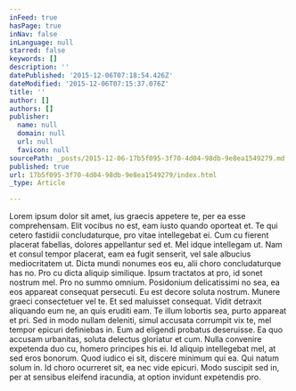 ```yaml
---
inFeed: true
hasPage: true
inNav: false
inLanguage: null
starred: false
keywords: []
description: ''
datePublished: '2015-12-06T07:18:54.426Z'
dateModified: '2015-12-06T07:15:37.076Z'
title: ''
author: []
authors: []
publisher:
  name: null
  domain: null
  url: null
  favicon: null
sourcePath: _posts/2015-12-06-17b5f095-3f70-4d04-98db-9e8ea1549279.md
published: true
url: 17b5f095-3f70-4d04-98db-9e8ea1549279/index.html
_type: Article

---
```

Lorem ipsum dolor sit amet, ius graecis appetere te, per ea esse comprehensam. Elit vocibus no est, eam iusto quando oporteat et. Te qui cetero fastidii concludaturque, pro vitae intellegebat ei. Cum cu fierent placerat fabellas, dolores appellantur sed et. Mel idque intellegam ut.
Nam et consul tempor placerat, eam ea fugit senserit, vel sale albucius mediocritatem ut. Dicta mundi nonumes eos eu, alii choro concludaturque has no. Pro cu dicta aliquip similique. Ipsum tractatos at pro, id sonet nostrum mel.
Pro no summo omnium. Posidonium delicatissimi no sea, ea eos appareat consequat persecuti. Eu est decore soluta nostrum. Munere graeci consectetuer vel te. Et sed maluisset consequat. Vidit detraxit aliquando eum ne, an quis eruditi eam.
Te illum lobortis sea, purto appareat et pri. Sed in modo nullam deleniti, simul accusata corrumpit vix te, mel tempor epicuri definiebas in. Eum ad eligendi probatus deseruisse. Ea quo accusam urbanitas, soluta delectus gloriatur et cum. Nulla convenire expetenda duo cu, homero principes his ei.
Id aliquip intellegebat mel, at sed eros bonorum. Quod iudico ei sit, discere minimum qui ea. Qui natum solum in. Id choro ocurreret sit, ea nec vide epicuri. Modo suscipit sed in, per at sensibus eleifend iracundia, at option invidunt expetendis pro.